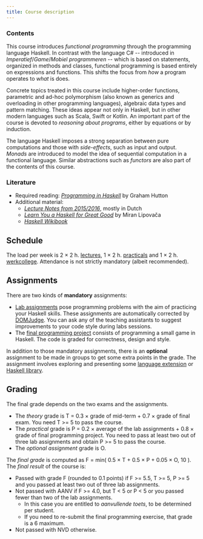```yaml
---
title: Course description
---
```


### Contents

This course introduces *functional programming* through the programming language Haskell. In contrast with the language C# -- introduced in *Imperatief*/*Game*/*Mobiel programmeren* -- which is based on statements, organized in methods and classes, functional programming is based entirely on expressions and functions. This shifts the focus from *how* a program operates to *what* is does.

Concrete topics treated in this course include higher-order functions, parametric and ad-hoc polymorphism (also known as generics and overloading in other programming languages), algebraic data types and pattern matching. These ideas appear not only in Haskell, but in other modern languages such as Scala, Swift or Kotlin. An important part of the course is devoted to *reasoning about programs*, either by equations or by induction.

The language Haskell imposes a strong separation between pure computations and those with *side-effects*, such as input and output. *Monads* are introduced to model the idea of sequential computation in a functional language. Similar abstractions such as *functors* are also part of the contents of this course.

### Literature

* Required reading: [*Programming in Haskell*](http://www.cs.nott.ac.uk/~pszgmh/pih.html) by Graham Hutton
* Additional material:
    - [*Lecture Notes from 2015/2016*](http://www.cs.uu.nl/people/jur/FP-elec.pdf), mostly in Dutch
    - [*Learn You a Haskell for Great Good*](http://learnyouahaskell.com/) by Miran Lipovača
    - [*Haskell Wikibook*](https://en.wikibooks.org/wiki/Haskell)

## <a name="schedule"></a>Schedule

The load per week is 2 × 2 h. [lectures](lectures.html), 1 × 2 h. [practicals](labs.html) and 1 × 2 h. [werkcollege](exercises.html). Attendance is not strictly mandatory (albeit recommended).

## Assignments

There are two kinds of **mandatory** assignments:

* [Lab assignments](labs.html) pose programming problems with the aim of practicing your Haskell skills. These assignments are automatically corrected by [DOMJudge](https://domjudge.cs.uu.nl/dj/fp/team/). You can ask any of the teaching assistants to suggest improvements to your code style during labs sessions.
* The [final programming project](labs.html) consists of programming a small game in Haskell. The code is graded for correctness, design and style.

In addition to those mandatory assignments, there is an **optional** assignment to be made in groups to get some extra points in the grade. The assignment involves exploring and presenting some [language extension](https://downloads.haskell.org/~ghc/latest/docs/html/users_guide/lang.html) or [Haskell library](http://hackage.haskell.org/).

## Grading

The final grade depends on the two exams and the assignments.

- The *theory* grade is T = 0.3 × grade of mid-term + 0.7 × grade of final exam. You need T >= 5 to pass the course.
- The *practical* grade is P = 0.2 × average of the lab assignments + 0.8 × grade of final programming project. You need to pass at least two out of three lab assignments and obtain P >= 5 to pass the course.
- The *optional assignment* grade is O.

The *final grade* is computed as F = min( 0.5 × T + 0.5 × P + 0.05 × O, 10 ). The *final result* of the course is:

- Passed with grade F (rounded to 0.1 points) if F >= 5.5, T >= 5, P >= 5 and you passed at least two out of three lab assignments.
- Not passed with AANV if F >= 4.0, but T < 5 or P < 5 or you passed fewer than two of the lab assignments.
    * In this case you are entitled to *aanvullende toets*, to be determined per student.
    * If you need to re-submit the final programming exercise, that grade is a 6 maximum.
- Not passed with NVD otherwise.